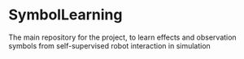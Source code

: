 # SymbolLearning
The main repository for the project, to learn effects and observation symbols from self-supervised robot interaction in simulation 
